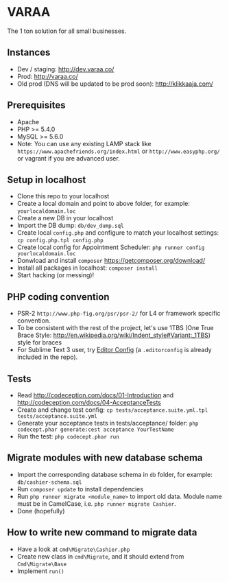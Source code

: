 VARAA
=====
The 1 ton solution for all small businesses.

Instances
---------
- Dev / staging: http://dev.varaa.co/
- Prod: http://varaa.co/
- Old prod (DNS will be updated to be prod soon): http://klikkaaja.com/


Prerequisites
-------------
- Apache
- PHP >= 5.4.0
- MySQL >= 5.6.0
- Note: You can use any existing LAMP stack like
 `https://www.apachefriends.org/index.html`
  or `http://www.easyphp.org/` or vagrant if you are advanced user.


Setup in localhost
------------------
- Clone this repo to your localhost
- Create a local domain and point to above folder, for example: `yourlocaldomain.loc`
- Create a new DB in your localhost
- Import the DB dump: `db/dev_dump.sql`
- Create local `config.php` and configure to match your localhost settings:
`cp config.php.tpl config.php`
- Create local config for Appointment Scheduler:
`php runner config yourlocaldomain.loc`
- Donwload and install `composer` https://getcomposer.org/download/
- Install all packages in localhost: 
`composer install`
- Start hacking (or messing)!


PHP coding convention
---------------------
- PSR-2 `http://www.php-fig.org/psr/psr-2/` for L4 or framework specific
convention.
- To be consistent with the rest of the project, let's use 1TBS
(One True Brace Style: http://en.wikipedia.org/wiki/Indent_style#Variant:_1TBS) 
style for braces
- For Sublime Text 3 user, try [Editor Config](http://editorconfig.org/) 
(a `.editorconfig` is already included in the repo).


Tests
-----
- Read http://codeception.com/docs/01-Introduction and http://codeception.com/docs/04-AcceptanceTests
- Create and change test config: 
`cp tests/acceptance.suite.yml.tpl tests/acceptance.suite.yml`
- Generate your acceptance tests in tests/acceptance/ folder: 
`php codecept.phar generate:cest acceptance YourTestName`
- Run the test: `php codecept.phar run`

Migrate modules with new database schema
----------------------------------------
- Import the corresponding database schema in `db` folder, for example: 
`db/cashier-schema.sql`
- Run `composer update` to install dependencies
- Run `php runner migrate <module_name>` to import old data. Module name must be
in CamelCase, i.e. `php runner migrate Cashier`.
- Done (hopefully)

How to write new command to migrate data
----------------------------------------
- Have a look at `cmd\Migrate\Cashier.php`
- Create new class in `cmd\Migrate`, and it should extend from `Cmd\Migrate\Base`
- Implement `run()`
